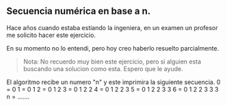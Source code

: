 
##  Secuencia numérica en base a n.

Hace años cuando estaba estiando la ingeniera, en un examen un profesor me solicito hacer este ejercicio.

En su momento no lo entendi, pero hoy creo haberlo resuelto parcialmente.

> Nota: No recuerdo muy bien este ejercicio, pero si alguien esta buscando una solucion como esta. Espero que le ayude.

El algoritmo recibe un numero "n" y este imprimira la siguiente secuencia.
0 = 0
1 = 0 1
2 = 0 1 2
3 = 0 1 2 2
4 = 0 1 2 2 3
5 = 0 1 2 2 3 3
6 = 0 1 2 2 3 3 3
n = .......
